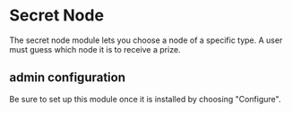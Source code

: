 # Secret Node

The secret node module lets you choose a node of a specific type.
A user must guess which node it is to receive a prize.

## admin configuration

Be sure to set up this module once it is installed by choosing "Configure".
